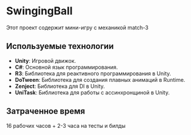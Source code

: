 # SwingingBall

Этот проект содержит мини-игру с механикой match-3

## Используемые технологии
- **Unity**: Игровой движок.
- **C#**: Основной язык программирования.
- **R3**: Библиотека для реактивного программирования в Unity.
- **DoTween**: Библиотека для создания плавных анимаций в Runtime.
- **Zenject**: Библиотека для DI в Unity.
- **UniTask**: Библиотека для работы с ассинхронщиной в Unity.

## Затраченное время
16 рабочих часов + 2-3 часа на тесты и билды
